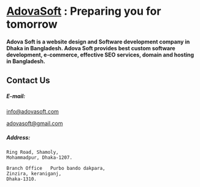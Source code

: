 # [AdovaSoft](http://adovasoft.com) : Preparing you for tomorrow
#### Adova Soft is a website design and Software development company in Dhaka in Bangladesh. Adova Soft provides best custom software development, e-commerce, effective SEO services, domain and hosting in Bangladesh.

## Contact Us

##### E-mail: 

[info@adovasoft.com](mailto:info@adovasoft.com)

[adovasoft@gmail.com](mailto:adovasoft@gmail.com)

##### Address:
``` 6/A/2, Pearl St,
Ring Road, Shamoly,
Mohammadpur, Dhaka-1207.
```

```
Branch Office	Purbo bando dakpara,
Zinzira, keraniganj,
Dhaka-1310.

```

